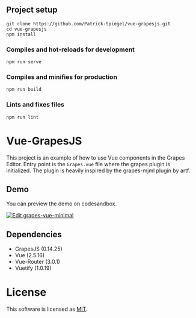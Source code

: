 ## Project setup
```
git clone https://github.com/Patrick-Spiegel/vue-grapesjs.git
cd vue-grapesjs
npm install
```

### Compiles and hot-reloads for development
```
npm run serve
```

### Compiles and minifies for production
```
npm run build
```

### Lints and fixes files
```
npm run lint
```
# Vue-GrapesJS

This project is an example of how to use Vue components in the Grapes Editor. Entry point is the `Grapes.vue` file where the grapes plugin is initialized. The plugin is heavily inspired by the grapes-mjml plugin by artf. 

## Demo

You can preview the demo on codesandbox.

[![Edit grapes-vue-minimal](https://codesandbox.io/static/img/play-codesandbox.svg)](https://codesandbox.io/s/93o55pkjzp)


## Dependencies
- GrapesJS (0.14.25)
- Vue (2.5.16)
- Vue-Router (3.0.1)
- Vuetify (1.0.19)

# License

This software is licensed as [MIT](https://github.com/Patrick-Spiegel/vue-grapesjs/blob/master/LICENSE.MD). 
